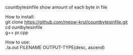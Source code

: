 countbytesinfile show amount of each byte in file

How to install:
<br>git clone https://github.com/meow-krul/countbytesinfile.git
<br>cd ountbytesinfile
<br>g++ pr.cpp


How to use:
<br>./a.out FILENAME OUTPUT-TYPE(desc, ascend)


